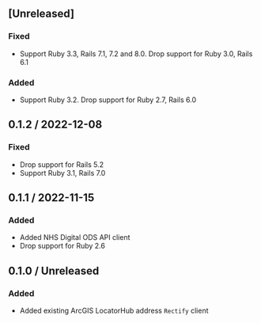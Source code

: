 ## [Unreleased]
### Fixed
* Support Ruby 3.3, Rails 7.1, 7.2 and 8.0. Drop support for Ruby 3.0, Rails 6.1

### Added
* Support Ruby 3.2. Drop support for Ruby 2.7, Rails 6.0

## 0.1.2 / 2022-12-08
### Fixed
* Drop support for Rails 5.2
* Support Ruby 3.1, Rails 7.0

## 0.1.1 / 2022-11-15
### Added
* Added NHS Digital ODS API client
* Drop support for Ruby 2.6

## 0.1.0 / Unreleased
### Added
* Added existing ArcGIS LocatorHub address `Rectify` client
